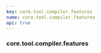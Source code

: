 ```yaml
---
key: core.tool.compiler.features
name: core.tool.compiler.features
api: true
---
```


### core.tool.compiler.features
